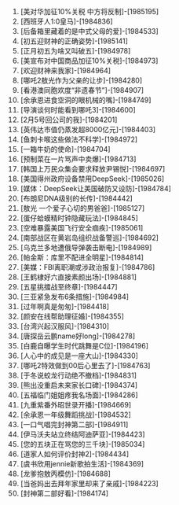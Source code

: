 
1. [美对华加征10%关税 中方将反制]-[1985195]
1. [西班牙人1:0皇马]-[1984836]
1. [后备箱里藏着的是中式父母的爱]-[1984533]
1. [初五迎财神的正确姿势]-[1985141]
1. [正月初五为啥又叫破五]-[1984978]
1. [美宣布对中国商品加征10%关税]-[1984973]
1. [欢迎财神来我家]-[1984964]
1. [哪吒2敖光作为父亲的让步]-[1984280]
1. [看港澳同胞欢度“非遗春节”]-[1984907]
1. [余承恩进食空洞的眼机械的嘴]-[1984749]
1. [导演谈何时能看到哪吒3]-[1984600]
1. [2月5号回公司的我]-[1984201]
1. [英伟达市值仍蒸发超8000亿元]-[1984403]
1. [鱼刺卡喉这些做法不科学]-[1984972]
1. [一箱牛奶的使命]-[1984704]
1. [预制菜在一片骂声中卖爆]-[1984713]
1. [韩国上万民众集会要求释放尹锡悦]-[1984697]
1. [美国得州政府设备禁用DeepSeek]-[1985026]
1. [媒体：DeepSeek让美国破防又设防]-[1984784]
1. [布朗尼DNA级别的长传]-[1984442]
1. [敖光 一个爱子心切的男爸爸]-[1985127]
1. [蛋仔蛤蟆精时钟隐藏玩法]-[1984845]
1. [空难暴露美国飞行安全痼疾]-[1985061]
1. [南部战区在黄岩岛组织战备警巡]-[1984692]
1. [乌克兰多地遭俄导弹袭击断电]-[1984989]
1. [帕金斯：库里不配进全明星]-[1984814]
1. [美媒：FBI离职潮或涉政治报复]-[1984786]
1. [王鹤棣好六直接素颜出场]-[1984881]
1. [五星挑擂战至终章]-[1984447]
1. [三亚紧急发布6条措施]-[1984984]
1. [过年啊真是匆匆]-[1984418]
1. [颜安在线帮助理征婚]-[1984355]
1. [台湾兴起汉服风]-[1984310]
1. [唐探岳云鹏name好long]-[1984278]
1. [白鹿自曝学生时代跳舞是C位]-[1984196]
1. [人心中的成见是一座大山]-[1984330]
1. [哪吒2特效做到00后心里去了]-[1984763]
1. [于冬说蛟龙行动绝不撤档]-[1984831]
1. [熊出没重启未来家长口碑]-[1984374]
1. [五福临门姐姐疼我名场面]-[1984286]
1. [九重紫番外昭世录开播]-[1984669]
1. [余承恩一年级舞蹈挑战]-[1984532]
1. [一口气唱完封神第二部]-[1984911]
1. [伊马沃夫站立终结阿迪萨亚]-[1984423]
1. [您的五块正在骂您的三千块]-[1985034]
1. [道家人如何评价封神2]-[1984434]
1. [虞书欣用jennie新歌拍生活]-[1984369]
1. [龙爹抱敖丙模仿]-[1984688]
1. [当爸妈出去拜年家里却来了亲戚]-[1984223]
1. [封神第二部好看]-[1984174]